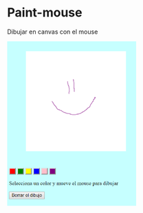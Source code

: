 # Paint-mouse
Dibujar en canvas con el mouse

<img alt="Paint mouse" src="paint.png" width="300px" />

